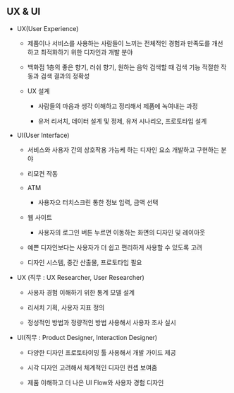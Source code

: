 ## UX & UI

- UX(User Experience)
  
  - 제품이나 서비스를 사용하는 사람들이 느끼는 전체적인 경험과 만족도를 개선하고 최적화하기 위한 디자인과 개발 분야
  
  - 백화점 1층의 좋은 향기, 러쉬 향기, 원하는 음악 검색할 때 검색 기능 적절한 작동과 검색 결과의 정확성
  
  - UX 설계
    
    - 사람들의 마음과 생각 이해하고 정리해서 제품에 녹여내는 과정
    
    - 유저 리서치, 데이터 설계 및 정제, 유저 시나리오, 프로토타입 설계

- UI(User Interface)
  
  - 서비스와 사용자 간의 상호작용 가능케 하는 디자인 요소 개발하고 구현하는 분야
  
  - 리모컨 작동
  
  - ATM 
    
    - 사용자으 터치스크린 통한 정보 입력, 금액 선택
  
  - 웹 사이트
    
    - 사용자의 로그인 버튼 누르면 이동하는 화면의 디자인 및 레이아웃
  
  - 예쁜 디자인보다는 사용자가 더 쉽고 편리하게 사용할 수 있도록 고려
  
  - 디자인 시스템, 중간 산출물, 프로토타입 필요

- UX (직무 : UX Researcher, User Researcher)
  
  - 사용자 경험 이해하기 위한 통계 모델 설계
  
  - 리서치 기획, 사용자 지표 정의
  
  - 정성적인 방법과 정량적인 방법 사용해서 사용자 조사 실시

- UI(직무 : Product Designer, Interaction Designer)
  
  - 다양한 디자인 프로토타이밍 툴 사용해서 개발 가이드 제공
  
  - 시각 디자인 고려해서 체계적인 디자인 컨셉 보여줌
  
  - 제품 이해하고 더 나은 UI Flow와 사용자 경험 디자인
